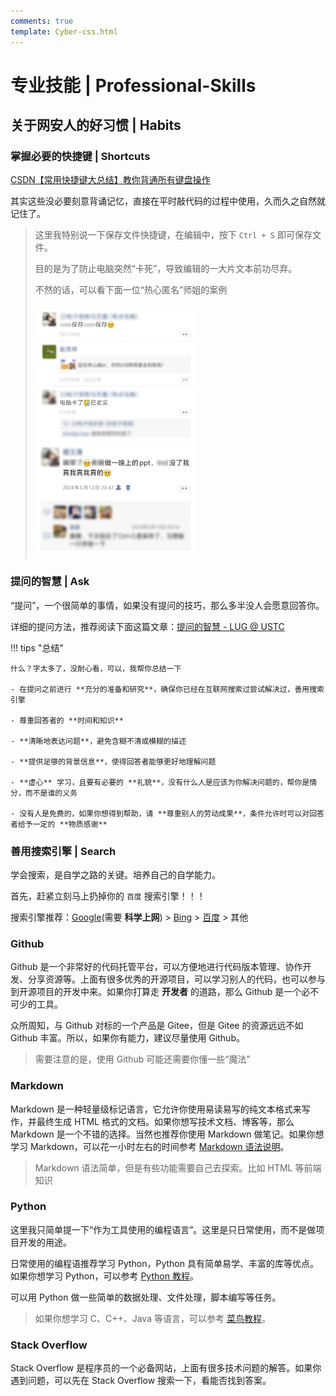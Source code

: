 ```yaml
---
comments: true
template: Cyber-css.html
---
```


# 专业技能 | Professional-Skills

## 关于网安人的好习惯 | Habits

### 掌握必要的快捷键 | Shortcuts

[CSDN【常用快捷键大总结】教你背通所有键盘操作](https://blog.csdn.net/weixin_42601136/article/details/122161192#/)

其实这些没必要刻意背诵记忆，直接在平时敲代码的过程中使用，久而久之自然就记住了。

> 这里我特别说一下保存文件快捷键，在编辑中，按下 `Ctrl + S` 即可保存文件。
>
> 目的是为了防止电脑突然“卡死”，导致编辑的一大片文本前功尽弃。
>
> 不然的话，可以看下面一位“热心匿名”师姐的案例
>
> <img src="image-20240613213800352.png" alt="image-20240613213800352" style="zoom: 25%;" />
> <img src="image-20240613213830707.png" alt="image-20240613213830707" style="zoom: 25%;" />

### 提问的智慧 | Ask

“提问”，一个很简单的事情，如果没有提问的技巧，那么多半没人会愿意回答你。

详细的提问方法，推荐阅读下面这篇文章：[提问的智慧 - LUG @ USTC](https://lug.ustc.edu.cn/wiki/doc/smart-questions/#/)

!!! tips "总结"

    什么？字太多了，没耐心看，可以，我帮你总结一下
    
    - 在提问之前进行 **充分的准备和研究**，确保你已经在互联网搜索过尝试解决过，善用搜索引擎
    
    - 尊重回答者的 **时间和知识**
    
    - **清晰地表达问题**，避免含糊不清或模糊的描述
    
    - **提供足够的背景信息**，使得回答者能够更好地理解问题
    
    - **虚心** 学习，且要有必要的 **礼貌**，没有什么人是应该为你解决问题的，帮你是情分，而不是谁的义务
    
    - 没有人是免费的，如果你想得到帮助，请 **尊重别人的劳动成果**，条件允许时可以对回答者给予一定的 **物质感谢**

### 善用搜索引擎 | Search

学会搜索，是自学之路的关键。培养自己的自学能力。

首先，赶紧立刻马上扔掉你的 `百度` 搜索引擎！！！

搜索引擎推荐：[Google](https://www.google.com/)(需要 **科学上网**) > [Bing](https://cn.bing.com/) > [百度](https://www.baidu.com/) > 其他

### Github

Github 是一个非常好的代码托管平台，可以方便地进行代码版本管理、协作开发、分享资源等。上面有很多优秀的开源项目，可以学习别人的代码，也可以参与到开源项目的开发中来。如果你打算走 **开发者** 的道路，那么 Github 是一个必不可少的工具。

众所周知，与 Github 对标的一个产品是 Gitee，但是 Gitee 的资源远远不如 Github 丰富。所以，如果你有能力，建议尽量使用 Github。

> 需要注意的是，使用 Github 可能还需要你懂一些“魔法”

### Markdown

Markdown 是一种轻量级标记语言，它允许你使用易读易写的纯文本格式来写作，并最终生成 HTML 格式的文档。如果你想写技术文档、博客等，那么 Markdown 是一个不错的选择。当然也推荐你使用 Markdown 做笔记。如果你想学习 Markdown，可以花一小时左右的时间参考 [Markdown 语法说明](https://markdown.com.cn/)。

> Markdown 语法简单，但是有些功能需要自己去探索。比如 HTML 等前端知识

### Python

这里我只简单提一下“作为工具使用的编程语言”。这里是只日常使用，而不是做项目开发的用途。

日常使用的编程语推荐学习 Python，Python 具有简单易学、丰富的库等优点。如果你想学习 Python，可以参考 [Python 教程](https://www.runoob.com/python3/python3-tutorial.html)。

可以用 Python 做一些简单的数据处理、文件处理，脚本编写等任务。

> 如果你想学习 C、C++、Java 等语言，可以参考 [菜鸟教程](https://www.runoob.com/)。

### Stack Overflow

Stack Overflow 是程序员的一个必备网站，上面有很多技术问题的解答。如果你遇到问题，可以先在 Stack Overflow 搜索一下，看能否找到答案。
